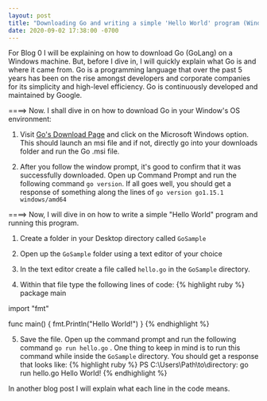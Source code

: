 ```yaml
---
layout: post
title: "Downloading Go and writing a simple 'Hello World' program (Windows)"
date: 2020-09-02 17:38:00 -0700
---
```

For Blog 0 I will be explaining on how to download Go (GoLang) on a Windows machine. But, before I dive in, I will quickly explain what Go is and where it came from. Go is a programming language that over the past 5 years has been on the rise amongst developers and corporate companies for its simplicity and high-level efficiency. Go is continuously developed and maintained by Google.

====> Now. I shall dive in on how to download Go in your Window's OS environment:

1) Visit [Go's Download Page][golang-download] and click on the Microsoft Windows option. This should launch an msi file and if not, directly go into your downloads folder and run the Go .msi file.

2) After you follow the window prompt, it's good to confirm that it was successfully downloaded. Open up Command Prompt and run the following command `go version`. If all goes well, you should get a response of something along the lines of `go version go1.15.1 windows/amd64`

====> Now, I will dive in on how to write a simple "Hello World" program and running this program.

1) Create a folder in your Desktop directory called `GoSample`

2) Open up the `GoSample` folder using a text editor of your choice

3) In the text editor create a file called `hello.go` in the `GoSample` directory.

4) Within that file type the following lines of code:
{% highlight ruby %}
package main

import "fmt"

func main() {
    fmt.Println("Hello World!")
}
{% endhighlight %}

5) Save the file. Open up the command prompt and run the following command `go run hello.go` . One thing to keep in mind is to run this command while inside the `GoSample` directory. You should get a response that looks like:
{% highlight ruby %}
PS C:\Users\Path\to\directory\: go run hello.go
Hello World!
{% endhighlight %}

In another blog post I will explain what each line in the code means.


[golang-download]: https://golang.org/dl/